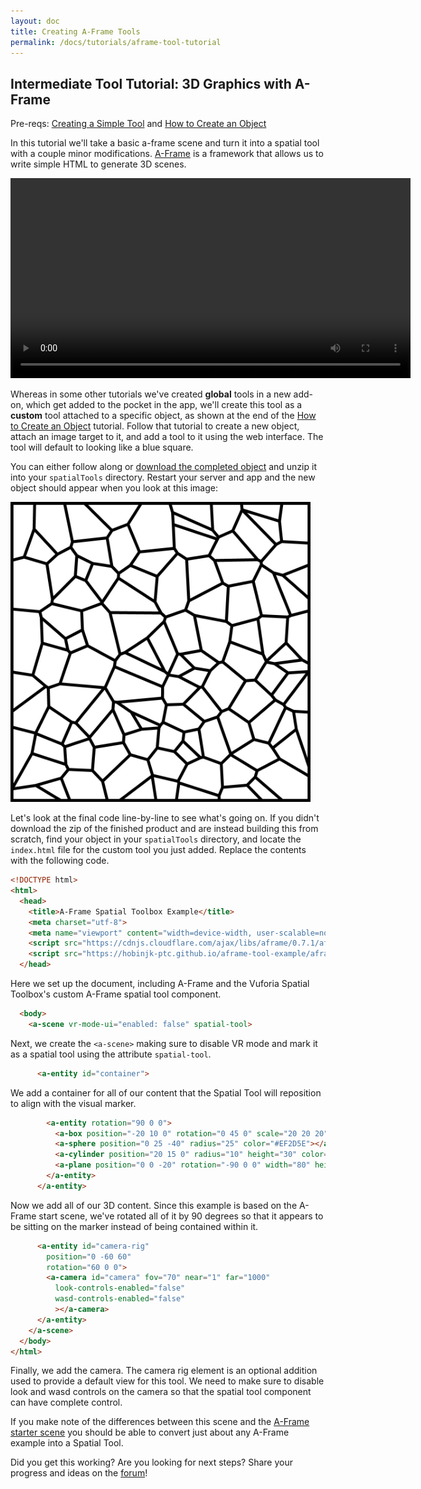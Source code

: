```yaml
---
layout: doc
title: Creating A-Frame Tools
permalink: /docs/tutorials/aframe-tool-tutorial
---
```


## Intermediate Tool Tutorial: 3D Graphics with A-Frame

Pre-reqs: [Creating a Simple Tool](../develop/spatial-tools/tutorial) and
[How to Create an Object](../use/connect-to-the-physical-world/create-object)

In this tutorial we'll take a basic a-frame scene and turn it into a spatial
tool with a couple minor modifications. [A-Frame](https://aframe.io/) is a
framework that allows us to write simple HTML to generate 3D scenes.


<video controls width="640">
    <source src="images/aframe-tool/aframe-demo.mov"
            type="video/mov">

    <source src="images/aframe-tool/aframe-demo.webm"
            type="video/webm">

    Sorry, your browser doesn't support embedded videos.
</video>

Whereas in some other tutorials we've created **global** tools in a new add-on,
which get added to the pocket in the app, we'll create this tool as a
**custom** tool attached to a specific object, as shown at the end of the [How
to Create an Object](../use/connect-to-the-physical-world/create-object)
tutorial. Follow that tutorial to create a new object, attach an image target
to it, and add a tool to it using the web interface. The tool will default to
looking like a blue square.

You can either follow along or
[download the completed object](https://github.com/ptcrealitylab/vuforia-spatial-toolbox-documentation/raw/master/tutorials/downloads/aframeTestObject.zip)
and unzip it into your `spatialTools` directory. Restart your server and app
and the new object should appear when you look at this image:

<img src="images/aframe-tool/aframeTestObject-target-image.jpg" alt="target image for aframe demo" style="max-width: 480px;">

Let's look at the final code line-by-line to see what's going on. If you didn't
download the zip of the finished product and are instead building this from
scratch, find your object in your `spatialTools` directory, and locate the
`index.html` file for the custom tool you just added. Replace the contents with
the following code.

```html
<!DOCTYPE html>
<html>
  <head>
    <title>A-Frame Spatial Toolbox Example</title>
    <meta charset="utf-8">
    <meta name="viewport" content="width=device-width, user-scalable=no, minimum-scale=1.0, maximum-scale=1.0">
    <script src="https://cdnjs.cloudflare.com/ajax/libs/aframe/0.7.1/aframe.min.js"></script>
    <script src="https://hobinjk-ptc.github.io/aframe-tool-example/aframeTestTool/aframe-spatial-tool-component.js"></script>
  </head>
```

Here we set up the document, including A-Frame and the Vuforia Spatial
Toolbox's custom A-Frame spatial tool component.

```html
  <body>
    <a-scene vr-mode-ui="enabled: false" spatial-tool>
```

Next, we create the `<a-scene>` making sure to disable VR mode and mark it as a
spatial tool using the attribute `spatial-tool`.

```html
      <a-entity id="container">
```

We add a container for all of our content that the Spatial Tool will reposition
to align with the visual marker.

```html
        <a-entity rotation="90 0 0">
          <a-box position="-20 10 0" rotation="0 45 0" scale="20 20 20" color="#4CC3D9"></a-box>
          <a-sphere position="0 25 -40" radius="25" color="#EF2D5E"></a-sphere>
          <a-cylinder position="20 15 0" radius="10" height="30" color="#FFC65D"></a-cylinder>
          <a-plane position="0 0 -20" rotation="-90 0 0" width="80" height="80" color="#7BC8A4"></a-plane>
        </a-entity>
      </a-entity>
```

Now we add all of our 3D content. Since this example is based on the A-Frame
start scene, we've rotated all of it by 90 degrees so that it appears to be
sitting on the marker instead of being contained within it.

```html
      <a-entity id="camera-rig"
        position="0 -60 60"
        rotation="60 0 0">
        <a-camera id="camera" fov="70" near="1" far="1000"
          look-controls-enabled="false"
          wasd-controls-enabled="false"
          ></a-camera>
      </a-entity>
    </a-scene>
  </body>
</html>
```

Finally, we add the camera. The camera rig element is an optional addition used
to provide a default view for this tool. We need to make sure to disable look
and wasd controls on the camera so that the spatial tool component can have
complete control.

If you make note of the differences between this scene and the [A-Frame starter
scene](https://aframe.io/examples/showcase/helloworld/) you should be able to
convert just about any A-Frame example into a Spatial Tool.

Did you get this working? Are you looking for next steps? Share your progress
and ideas on the [forum](https://forum.spatialtoolbox.vuforia.com)!
